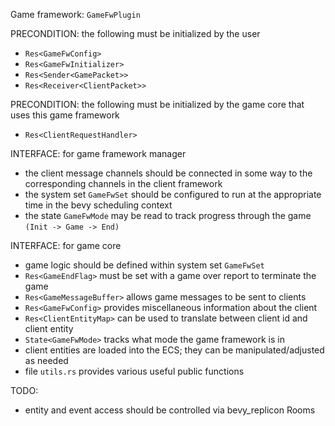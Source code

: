 Game framework: `GameFwPlugin`

PRECONDITION: the following must be initialized by the user
- `Res<GameFwConfig>`
- `Res<GameFwInitializer>`
- `Res<Sender<GamePacket>>`
- `Res<Receiver<ClientPacket>>`

PRECONDITION: the following must be initialized by the game core that uses this game framework
- `Res<ClientRequestHandler>`

INTERFACE: for game framework manager
- the client message channels should be connected in some way to the corresponding channels in the client framework
- the system set `GameFwSet` should be configured to run at the appropriate time in the bevy scheduling context
- the state `GameFwMode` may be read to track progress through the game `(Init -> Game -> End)`

INTERFACE: for game core
- game logic should be defined within system set `GameFwSet`
- `Res<GameEndFlag>` must be set with a game over report to terminate the game
- `Res<GameMessageBuffer>` allows game messages to be sent to clients
- `Res<GameFwConfig>` provides miscellaneous information about the client
- `Res<ClientEntityMap>` can be used to translate between client id and client entity
- `State<GameFwMode>` tracks what mode the game framework is in
- client entities are loaded into the ECS; they can be manipulated/adjusted as needed
- file `utils.rs` provides various useful public functions


TODO:
- entity and event access should be controlled via bevy_replicon Rooms
